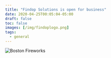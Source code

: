```yaml
---
title: "Findop Solutions is open for business"
date: 2020-04-25T00:05:04-05:00
draft: false
toc: false
images: [/img/findoplogo.png]
tags:
  - general
---
```


![Boston Fireworks](/img/findoplogo.png)
